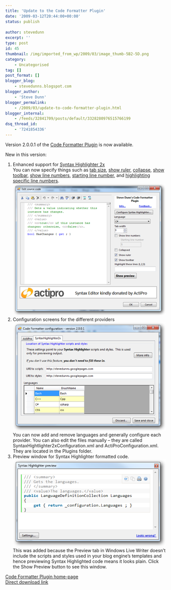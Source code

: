 ```yaml
---
title: 'Update to the Code Formatter Plugin'
date: '2009-03-12T20:44:00+00:00'
status: publish

author: stevedunn
excerpt: ''
type: post
id: 45
thumbnail: /img/imported_from_wp/2009/03/image_thumb-5B2-5D.png
category:
    - Uncategorised
tag: []
post_format: []
blogger_blog:
    - stevedunns.blogspot.com
blogger_author:
    - 'Steve Dunn'
blogger_permalink:
    - /2009/03/update-to-code-formatter-plugin.html
blogger_internal:
    - /feeds/32841709/posts/default/3328280976515766199
dsq_thread_id:
    - '7241854336'
---
```

Version 2.0.0.1 of the [Code Formatter Plugin](https://stevedunns.googlepages.com/codeformatterforwindowslivewriter) is now available.

New in this version:

1. Enhanced support for [Syntax Highlighter 2x](http://alexgorbatchev.com/wiki/SyntaxHighlighter)   
  You can now specify things such as [tab size](http://alexgorbatchev.com/wiki/SyntaxHighlighter:Demo:tab-size), [show ruler](http://alexgorbatchev.com/wiki/SyntaxHighlighter:Demo:ruler), [collapse](http://alexgorbatchev.com/wiki/SyntaxHighlighter:Demo:collapse), [show toolbar](http://alexgorbatchev.com/wiki/SyntaxHighlighter:Demo:toolbar), [show line numbers](http://alexgorbatchev.com/wiki/SyntaxHighlighter:Demo:gutter), [starting line number](http://alexgorbatchev.com/wiki/SyntaxHighlighter:Demo:first-line), and [highlighting specific line numbers](http://alexgorbatchev.com/wiki/SyntaxHighlighter:Demo:highlight).   
  [![image](/img/imported_from_wp/2009/03/image_thumb-5B2-5D.png "image")](/wp-content/uploads/2009/03/image_thumb-5B2-5D.png)
2. Configuration screens for the different providers   
  [![image](/img/imported_from_wp/2009/03/image_thumb13.png "image")](/wp-content/uploads/2009/03/image_thumb13.png)   
  You can now add and remove languages and generally configure each provider. You can also edit the files manually – they are called SyntaxHightlighter2xConfiguration.xml and ActiProConfiguration.xml. They are located in the Plugins folder.
3. Preview window for Syntax Highlighter formatted code.   
  [![image](/img/imported_from_wp/2009/03/image_thumb14.png "image")](/wp-content/uploads/2009/03/image_thumb14.png)   
  This was added because the Preview tab in Windows Live Writer doesn’t include the scripts and styles used in your blog engine’s templates and hence previewing Syntax Highlighted code means it looks plain. Click the Show Preview button to see this window.

[Code Formatter Plugin home-page](https://stevedunns.googlepages.com/codeformatterforwindowslivewriter)   
[Direct download link](https://stevedunns.googlepages.com/CodeFormatterPlugin2.0.0.1.zip)